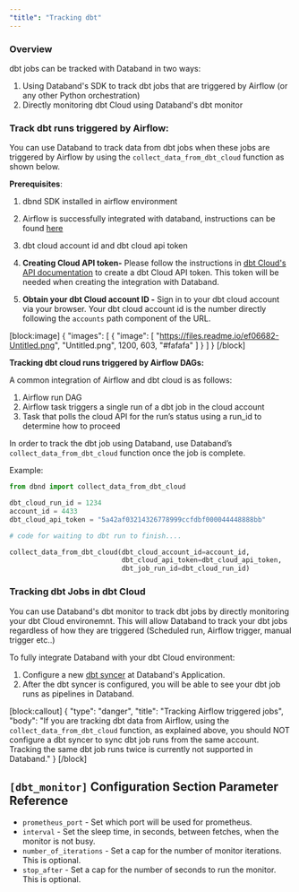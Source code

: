 ```yaml
---
"title": "Tracking dbt"
---
```


### Overview

dbt jobs can be tracked with Databand in two ways:
1. Using Databand's SDK to track dbt jobs that are triggered by Airflow (or any other Python orchestration)
2. Directly monitoring dbt Cloud using Databand's dbt monitor

### Track dbt runs triggered by Airflow:

You can use Databand to track data from dbt jobs when these jobs are triggered by Airflow by using the `collect_data_from_dbt_cloud` function as shown below.


**Prerequisites**:
1. dbnd SDK installed in airflow environment
2. Airflow is successfully integrated with databand, instructions can be found [here](https://docs.databand.ai/docs/tracking-airflow-dags)
3. dbt cloud account id and dbt cloud api token

1. **Creating Cloud API token-** Please follow the instructions in [dbt Cloud's API documentation](https://docs.getdbt.com/dbt-cloud/api-v2#section/Authentication) to create a dbt Cloud API token. This token will be needed when creating the integration with Databand.
2. **Obtain your dbt Cloud account ID -**  Sign in to your dbt cloud account via your browser. Your dbt cloud account id is the number directly following the `accounts` path component of the URL.


[block:image]
{
  "images": [
    {
      "image": [
        "https://files.readme.io/ef06682-Untitled.png",
        "Untitled.png",
        1200,
        603,
        "#fafafa"
      ]
    }
  ]
}
[/block]

**Tracking dbt cloud runs triggered by Airflow DAGs:**

A common integration of Airflow and dbt cloud is as follows:

1. Airflow run DAG
2. Airflow task triggers a single run of a dbt job in the cloud account
3. Task that polls the cloud API for the run’s status using a run_id to determine how to proceed

In order to track the dbt job using Databand, use Databand’s `collect_data_from_dbt_cloud` function once the job is complete.

Example:
```python
from dbnd import collect_data_from_dbt_cloud

dbt_cloud_run_id = 1234
account_id = 4433
dbt_cloud_api_token = "5a42af03214326778999ccfdbf000044448888bb"

# code for waiting to dbt run to finish....

collect_data_from_dbt_cloud(dbt_cloud_account_id=account_id,
                            dbt_cloud_api_token=dbt_cloud_api_token,
                            dbt_job_run_id=dbt_cloud_run_id)
```

### Tracking dbt Jobs in dbt Cloud
You can use Databand's dbt monitor to track dbt jobs by directly monitoring your dbt Cloud environemnt. This will allow Databand to track your dbt jobs regardless of how they are triggered (Scheduled run, Airflow trigger, manual trigger etc..)

To fully integrate Databand with your dbt Cloud environment:
1. Configure a new [dbt syncer](https://docs.databand.ai/docs/dbt-tracker-configuration) at Databand's Application.
2. After the dbt syncer is configured, you will be able to see your dbt job runs as pipelines in Databand.

[block:callout]
{
  "type": "danger",
  "title": "Tracking Airflow triggered jobs",
  "body": "If you are tracking dbt data from Airflow, using the `collect_data_from_dbt_cloud` function, as explained above, you should NOT configure a dbt syncer to sync dbt job runs from the same account. Tracking the same dbt job runs twice is currently not supported in Databand."
}
[/block]


## `[dbt_monitor]` Configuration Section Parameter Reference
- `prometheus_port` - Set which port will be used for prometheus.
- `interval` - Set the sleep time, in seconds, between fetches, when the monitor is not busy.
- `number_of_iterations` - Set a cap for the number of monitor iterations. This is optional.
- `stop_after` - Set a cap for the number of seconds to run the monitor. This is optional.
